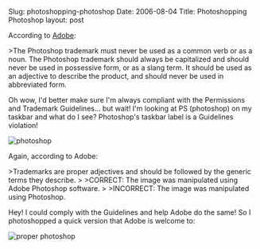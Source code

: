 Slug: photoshopping-photoshop
Date: 2006-08-04
Title: Photoshopping Photoshop
layout: post

According to [Adobe](http://www.adobe.com/misc/trade.html#photoshop):

&gt;The Photoshop trademark must never be used as a common verb or as a noun. The Photoshop trademark should always be capitalized and should never be used in possessive form, or as a slang term. It should be used as an adjective to describe the product, and should never be used in abbreviated form.

Oh wow, I&#39;d better make sure I&#39;m always compliant with the Permissions and Trademark Guidelines... but wait! I&#39;m looking at PS (photoshop) on my taskbar and what do I see? Photoshop&#39;s taskbar label is a Guidelines violation!

<img alt="photoshop" class="at-xid-6a010534988cd3970b0120a5b36618970c" id="image2352" src="https://steveivy.typepad.com/.a/6a010534988cd3970b0120a5b36618970c-pi" />

Again, according to Adobe:

&gt;Trademarks are proper adjectives and should be followed by the generic terms they describe.
&gt;
&gt;CORRECT: The image was manipulated using Adobe Photoshop software.
&gt;
&gt;INCORRECT: The image was manipulated using Photoshop.

Hey! I could comply with the Guidelines and help Adobe do the same! So I photoshopped a quick version that Adobe is welcome to:

<img alt="proper photoshop" class="at-xid-6a010534988cd3970b0120a5b36620970c" id="image2353" src="https://steveivy.typepad.com/.a/6a010534988cd3970b0120a5b36620970c-pi" />
